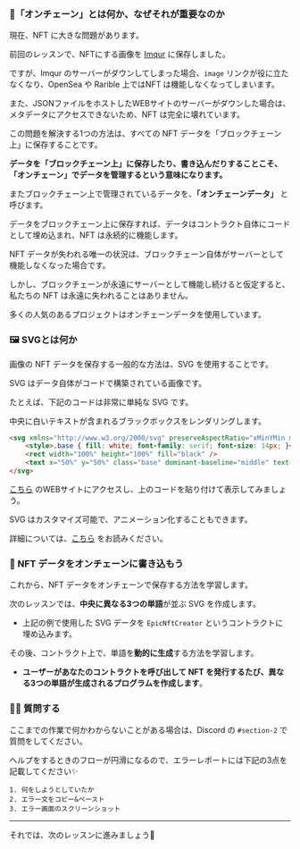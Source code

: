 
### 🔗「オンチェーン」とは何か、なぜそれが重要なのか

現在、NFT に大きな問題があります。

前回のレッスンで、NFTにする画像を [Imqur](https://imgur.com/)  に保存しました。

ですが、Imqur のサーバーがダウンしてしまった場合、`image` リンクが役に立たなくなり、OpenSea や Rarible 上ではNFT は機能しなくなってしまいます。

また、JSONファイルをホストしたWEBサイトのサーバーがダウンした場合は、メタデータにアクセスできないため、NFT は完全に壊れています。

この問題を解決する1つの方法は、すべての NFT データを「ブロックチェーン上」に保存することです。

**データを「ブロックチェーン上」に保存したり、書き込んだりすることこそ、「オンチェーン」でデータを管理するという意味になります。**

またブロックチェーン上で管理されているデータを、**「オンチェーンデータ」** と呼びます。

データをブロックチェーン上に保存すれば、データはコントラクト自体にコードとして埋め込まれ、NFT は永続的に機能します。

NFT データが失われる唯一の状況は、ブロックチェーン自体がサーバーとして機能しなくなった場合です。

しかし、ブロックチェーンが永遠にサーバーとして機能し続けると仮定すると、私たちの NFT は永遠に失われることはありません。

多くの人気のあるプロジェクトはオンチェーンデータを使用しています。
### 🖼 SVGとは何か

画像の NFT データを保存する一般的な方法は、SVG を使用することです。

SVG はデータ自体がコードで構築されている画像です。

たとえば、下記のコードは非常に単純な SVG です。

中央に白いテキストが含まれるブラックボックスをレンダリングします。

```html
<svg xmlns="http://www.w3.org/2000/svg" preserveAspectRatio="xMinYMin meet" viewBox="0 0 350 350">
    <style>.base { fill: white; font-family: serif; font-size: 14px; }</style>
    <rect width="100%" height="100%" fill="black" />
    <text x="50%" y="50%" class="base" dominant-baseline="middle" text-anchor="middle">EpicNftCreator</text>
</svg>
```

[こちら](https://www.svgviewer.dev/) のWEBサイトにアクセスし、上のコードを貼り付けて表示してみましょう。

SVG はカスタマイズ可能で、アニメーション化することもできます。

詳細については、[こちら](https://developer.mozilla.org/ja/docs/Web/SVG/Tutorial) をお読みください。
### 🤘 NFT データをオンチェーンに書き込もう

これから、NFT データをオンチェーンで保存する方法を学習します。

次のレッスンでは、**中央に異なる3つの単語**が並ぶ SVG を作成します。
- 上記の例で使用した SVG データを `EpicNftCreator` というコントラクトに埋め込みます。

その後、コントラクト上で、単語を**動的に生成**する方法を学習します。
- **ユーザーがあなたのコントラクトを呼び出して NFT を発行するたび、異なる3つの単語が生成されるプログラムを作成します**。
### 🙋‍♂️ 質問する

ここまでの作業で何かわからないことがある場合は、Discord の `#section-2` で質問をしてください。

ヘルプをするときのフローが円滑になるので、エラーレポートには下記の3点を記載してください✨

```
1. 何をしようとしていたか
2. エラー文をコピー&ペースト
3. エラー画面のスクリーンショット
```

---
それでは、次のレッスンに進みましょう🎉
